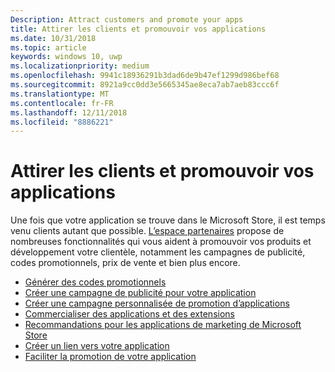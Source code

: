 ```yaml
---
Description: Attract customers and promote your apps
title: Attirer les clients et promouvoir vos applications
ms.date: 10/31/2018
ms.topic: article
keywords: windows 10, uwp
ms.localizationpriority: medium
ms.openlocfilehash: 9941c18936291b3dad6de9b47ef1299d986bef68
ms.sourcegitcommit: 8921a9cc0dd3e5665345ae8eca7ab7aeb83ccc6f
ms.translationtype: MT
ms.contentlocale: fr-FR
ms.lasthandoff: 12/11/2018
ms.locfileid: "8886221"
---
```

# <a name="attract-customers-and-promote-your-apps"></a>Attirer les clients et promouvoir vos applications

Une fois que votre application se trouve dans le Microsoft Store, il est temps venu clients autant que possible. [L’espace partenaires](https://partner.microsoft.com/dashboard) propose de nombreuses fonctionnalités qui vous aident à promouvoir vos produits et développement votre clientèle, notamment les campagnes de publicité, codes promotionnels, prix de vente et bien plus encore.

-   [Générer des codes promotionnels](generate-promotional-codes.md)
-   [Créer une campagne de publicité pour votre application](create-an-ad-campaign-for-your-app.md)
-   [Créer une campagne personnalisée de promotion d’applications](create-a-custom-app-promotion-campaign.md)
-   [Commercialiser des applications et des extensions](put-apps-and-add-ons-on-sale.md)
-   [Recommandations pour les applications de marketing de Microsoft Store](app-marketing-guidelines.md)
-   [Créer un lien vers votre application](link-to-your-app.md)
-   [Faciliter la promotion de votre application](make-your-app-easier-to-promote.md)

 

 
